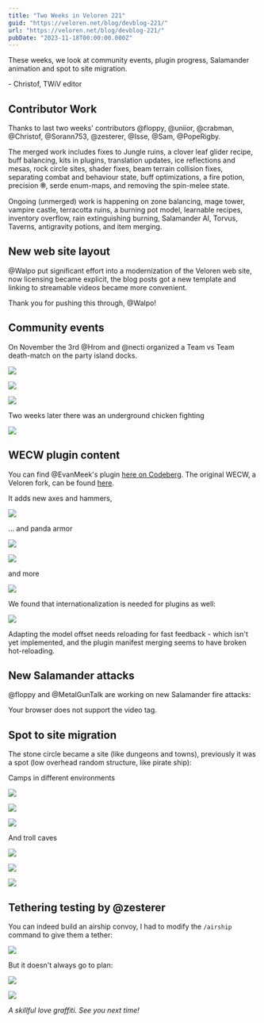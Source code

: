 ```yaml
---
title: "Two Weeks in Veloren 221"
guid: "https://veloren.net/blog/devblog-221/"
url: "https://veloren.net/blog/devblog-221/"
pubDate: "2023-11-18T00:00:00.000Z"
---
```


These weeks, we look at community events, plugin progress, Salamander animation and spot to site migration.

\- Christof, TWiV editor

## Contributor Work

Thanks to last two weeks' contributors @floppy, @uniior, @crabman, @Christof, @Sorann753, @zesterer, @Isse, @Sam, @PopeRigby.

The merged work includes fixes to Jungle ruins, a clover leaf glider recipe, buff balancing, kits in plugins, translation updates, ice reflections and mesas, rock circle sites, shader fixes, beam terrain collision fixes, separating combat and behaviour state, buff optimizations, a fire potion, precision 🞋, serde enum-maps, and removing the spin-melee state.

Ongoing (unmerged) work is happening on zone balancing, mage tower, vampire castle, terracotta ruins, a burning pot model, learnable recipes, inventory overflow, rain extinguishing burning, Salamander AI, Torvus, Taverns, antigravity potions, and item merging.

## New web site layout

@Walpo put significant effort into a modernization of the Veloren web site, now licensing became explicit, the blog posts got a new template and linking to streamable videos became more convenient.

Thank you for pushing this through, @Walpo!

## Community events

On November the 3rd @Hrom and @necti organized a Team vs Team death-match on the party island docks.

![](https://s3.eu-central-2.wasabisys.com/veloren-blog/cdn/888424036143607809/1170094556797227058/Team_vs_Team_Deathmatch.png)

![](https://s3.eu-central-2.wasabisys.com/veloren-blog/cdn/888424036143607809/1170476971759767653/image.png)

![](https://s3.eu-central-2.wasabisys.com/veloren-blog/cdn/888424036143607809/1170476972137271386/image.png)

Two weeks later there was an underground chicken fighting

![](https://s3.eu-central-2.wasabisys.com/veloren-blog/cdn/888424036143607809/1175899057168842772/image.png)

## WECW plugin content

You can find @EvanMeek's plugin [here on Codeberg](https://codeberg.org/evanmeek/veloren-wecw-plugin). The original WECW, a Veloren fork, can be found [here](https://github.com/EvanMeek/veloren-wecw-assets/).

It adds new axes and hammers,

![](https://s3.eu-central-2.wasabisys.com/veloren-blog/cdn/596384200576335873/1171099254861856920/screenshot_1699280548183.png)

… and panda armor

![](https://s3.eu-central-2.wasabisys.com/veloren-blog/cdn/596384200576335873/1172589453043310704/Image_1699637495708.jpg)

![](https://s3.eu-central-2.wasabisys.com/veloren-blog/cdn/596384200576335873/1172589453416607744/Image_1699637492436.jpg)

and more

![](https://s3.eu-central-2.wasabisys.com/veloren-blog/cdn/596384200576335873/1172666308341538886/veloren-migrade-armor.png)

We found that internationalization is needed for plugins as well:

![](https://s3.eu-central-2.wasabisys.com/veloren-blog/cdn/596384200576335873/1172669256542998640/veloren-emacs-git-status.png)

Adapting the model offset needs reloading for fast feedback - which isn't yet implemented, and the plugin manifest merging seems to have broken hot-reloading.

## New Salamander attacks

@floppy and @MetalGunTalk are working on new Salamander fire attacks:

Your browser does not support the video tag.

## Spot to site migration

The stone circle became a site (like dungeons and towns), previously it was a spot (low overhead random structure, like pirate ship):

Camps in different environments

![](https://s3.eu-central-2.wasabisys.com/veloren-blog/cdn/1176516972415029291/1176517207551909918/Screenshot_from_2023-11-21_14-01-43.png)

![](https://s3.eu-central-2.wasabisys.com/veloren-blog/cdn/1176516972415029291/1176517208067805275/Screenshot_from_2023-11-21_14-02-50.png)

![](https://s3.eu-central-2.wasabisys.com/veloren-blog/cdn/1176516972415029291/1176517208550166578/Screenshot_from_2023-11-21_14-03-52.png)

And troll caves

![](https://s3.eu-central-2.wasabisys.com/veloren-blog/cdn/1176516972415029291/1176517334484144169/Screenshot_from_2023-11-21_14-07-19.png)

![](https://s3.eu-central-2.wasabisys.com/veloren-blog/cdn/1176516972415029291/1176517335293640754/Screenshot_from_2023-11-21_14-09-17.png)

![](https://s3.eu-central-2.wasabisys.com/veloren-blog/cdn/1176516972415029291/1176517335885025320/Screenshot_from_2023-11-21_14-10-21.png)

## Tethering testing by @zesterer

You can indeed build an airship convoy, I had to modify the `/airship` command to give them a tether:

![](https://s3.eu-central-2.wasabisys.com/veloren-blog/cdn/523568428905398283/1173570164365738026/screenshot_1699871294856.png)

But it doesn't always go to plan:

![](https://s3.eu-central-2.wasabisys.com/veloren-blog/cdn/523568428905398283/1173574879681982504/screenshot_1699872438880.png)

![](https://s3.eu-central-2.wasabisys.com/veloren-blog/cdn/634860358623821835/1174461771604574310/screenshot_1700083654267.png)

_A skillful love graffiti. See you next time!_
